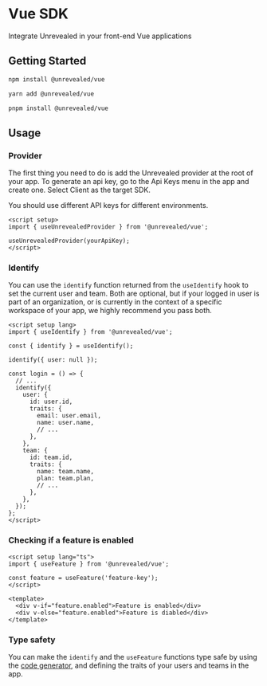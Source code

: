 # Vue SDK

Integrate Unrevealed in your front-end Vue applications

## Getting Started

```bash
npm install @unrevealed/vue
```

```bash
yarn add @unrevealed/vue
```

```bash
pnpm install @unrevealed/vue
```

## Usage

### Provider

The first thing you need to do is add the Unrevealed provider at the root of your app. To generate an api key, go to the Api Keys menu in the app and create one. Select Client as the target SDK.

You should use different API keys for different environments.

```vue
<script setup>
import { useUnrevealedProvider } from '@unrevealed/vue';

useUnrevealedProvider(yourApiKey);
</script>
```

### Identify

You can use the `identify` function returned from the `useIdentify` hook to set the current user and team. Both are optional, but if your logged in user is part of an organization, or is currently in the context of a specific workspace of your app, we highly recommend you pass both.

```vue
<script setup lang>
import { useIdentify } from '@unrevealed/vue';

const { identify } = useIdentify();

identify({ user: null });

const login = () => {
  // ...
  identify({
    user: {
      id: user.id,
      traits: {
        email: user.email,
        name: user.name,
        // ...
      },
    },
    team: {
      id: team.id,
      traits: {
        name: team.name,
        plan: team.plan,
        // ...
      },
    },
  });
};
</script>
```

### Checking if a feature is enabled

```vue
<script setup lang="ts">
import { useFeature } from '@unrevealed/vue';

const feature = useFeature('feature-key');
</script>

<template>
  <div v-if="feature.enabled">Feature is enabled</div>
  <div v-else="feature.enabled">Feature is diabled</div>
</template>
```

### Type safety

You can make the `identify` and the `useFeature` functions type safe by using the [code generator](/docs/code-generation), and defining the traits of your users and teams in the app.
